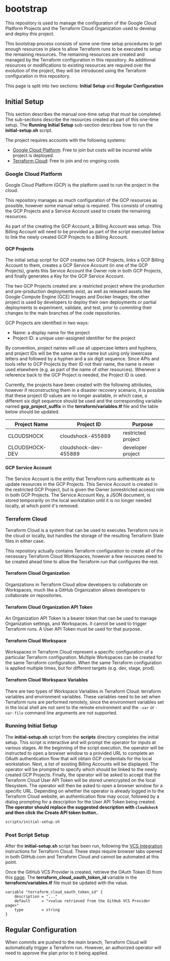bootstrap
=========

This repository is used to manage the configuration of the Google Cloud Platform Projects and the Terraform Cloud Organization used to develop and deploy this project.

This bootstrap process consists of some one-time setup procedures to get enough resources in place to allow Terraform runs to be executed to setup the remaining resources.  The remaining resources are created and managed by the Terraform configuration in this repository.  As additional resources or modifications to existing resources are required over the evolution of the project, they will be introduced using the Terraform configuration in this repository.

This page is split into two sections: **Initial Setup** and **Regular Configuration**

## Initial Setup

This section describes the manual one-time setup that must be completed.  The sub-sections describe the resources created as part of this one-time setup.  The **Running Initial Setup** sub-section describes how to run the **initial-setup.sh** script.

The project requires accounts with the following systems:

* [Google Cloud Platform](https://console.cloud.google.com/freetrial): Free to join but costs will be incurred while project is deployed.
* [Terraform Cloud](https://app.terraform.io/signup/account): Free to join and no ongoing costs

### Google Cloud Platform

Google Cloud Platform (GCP) is the platform used to run the project in the cloud.

This repository manages as much configuration of the GCP resources as possible, however some manual setup is required.  This consists of creating the GCP Projects and a Service Account used to create the remaining resources.

As part of the creating the GCP Account, a Billing Account was setup.  This Billing Account will need to be provided as part of the script executed below to link the newly created GCP Projects to a Billing Account.



#### GCP Projects

The initial setup script for GCP creates two GCP Projects, links a GCP Billing Account to them, creates a GCP Service Account (in one of the GCP Projects), grants this Service Account the Owner role in both GCP Projects, and finally generates a Key for the GCP Service Account.

The two GCP Projects created are: a restricted project where the production and pre-production deployments exist, as well as released assets like Google Compute Engine (GCE) Images and Docker Images; the other project is used by developers to deploy their own deployments or partial deployments to experiment, validate, and test, prior to commiting their changes to the main branches of the code repositories.

GCP Projects are identified in two ways:
* Name: a display name for the project
* Project ID: a unique user-assigned identifier for the project

By convention, project names will use all uppercase letters and hyphens, and project IDs will be the same as the name but using only lowercase letters and followed by a hyphen and a six digit sequence.  Since APIs and tools refer to GCP Projects by their ID not their name, the name is never used elsewhere (e.g. as part of the name of other resources).  Whenever a reference back to the GCP Project is needed, the Project ID is used.

Currently, the projects have been created with the following attributes, however if reconstructing them in a disaster recovery scenario, it is possible that these project ID values are no longer available, in which case, a different six digit sequence should be used and the corresponding variable named **gcp_project_suffix** in the **terraform/variables.tf** file and the table below should be updated.

| Project Name   | Project ID            | Purpose            |
| -------------- | --------------------- | ------------------ |
| CLOUDSHOCK     | cloudshock-455889     | restricted project |
| CLOUDSHOCK-DEV | cloudshock-dev-455889 | developer project  |

#### GCP Service Account

The Service Account is the entity that Terraform runs authenticate as to update resources in the GCP Projects.  This Service Account is created in the restricted GCP Project, but is given the Owner (unrestricted access) role in both GCP Projects.  The Service Account Key, a JSON document, is stored temporarily on the local workstation until it is no longer needed locally, at which point it's removed.

### Terraform Cloud

Terraform Cloud is a system that can be used to executes Terraform runs in the cloud or locally, but handles the storage of the resulting Terraform State files in either case.

This repository actually contains Terraform configuration to create all of the necessary Terraform Cloud Workspaces, however a few resources need to be created ahead time to allow the Terraform run that configures the rest.

#### Terraform Cloud Organization

Organizations in Terraform Cloud allow developers to collaborate on Workspaces, much like a GitHub Organization allows developers to collaborate on repositories.

#### Terraform Cloud Organization API Token

An Organization API Token is a bearer token that can be used to manage Organization settings, and Workspaces.  It cannot be used to trigger Terraform runs.  A User API Token must be used for that purpose.

#### Terraform Cloud Workspace

Workspaces in Terraform Cloud represent a specific configuration of a particular Terraform configuration.  Multiple Workspaces can be created for the same Terraform configuration.  When the same Terraform configuration is applied multiple times, but for different targets (e.g. dev, stage, prod).

#### Terraform Cloud Workspace Variables

There are two types of Workspace Variables in Terraform Cloud: terraform variables and environment variables.  These variables need to be set when Terraform runs are performed remotely, since the environment variables set in the local shell are not sent to the remote environment and the `-var` or `-var-file` command line arguments are not supported.

### Running Initial Setup

The **initial-setup.sh** script from the **scripts** directory completes the initial setup.  This script is interactive and will prompt the operator for inputs at various stages.  At the beginning of the script execution, the operator will be instructed to open a browser window to a provided URL to complete an OAuth authentication flow that will obtain GCP credentials for the local workstation.  Next, a list of existing Billing Accounts will be displayed.  The operator will be prompted to specify which should be linked to the newly created GCP Projects.  Finally, the operator will be asked to accept that the Terraform Cloud User API Token will be stored unencrypted on the local filesystem.  The operator will then be asked to open a browser window for a specific URL.  Depending on whether the operator is already logged in to the Terraform Cloud website, an authentication flow may occur, followed by a dialog prompting for a description for the User API Token being created.  **The operator should replace the suggested description with `cloudshock` and then click the Create API token button.**.

```sh
scripts/initial-setup.sh
```

### Post Script Setup

After the **initial-setup.sh** script has been run, following the [VCS Integration](https://www.terraform.io/docs/cloud/vcs/github.html) instructions for Terraform Cloud.  These steps require browser tabs opened in both GitHub.com and Terraform Cloud and cannot be automated at this point.

Once the GitHub VCS Provider is created, retrieve the OAuth Token ID from this [page](https://app.terraform.io/app/cloudshock/settings/version-control).  The **terraform_cloud_oauth_token_id** variable in the **terraform/variables.tf** file must be updated with the value.

```hcl
variable "terraform_cloud_oauth_token_id" {
    description = "..."
    default     = "<value retrieved from the GitHub VCS Provider page>"
    type        = string
}
```

## Regular Configuration

When commits are pushed to the *main* branch, Terraform Cloud will automatically trigger a Terraform run.  However, an authorized operator will need to approve the plan prior to it being applied.
